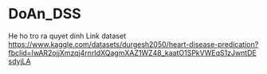 # DoAn_DSS
He ho tro ra quyet dinh
Link dataset https://www.kaggle.com/datasets/durgesh2050/heart-disease-predication?fbclid=IwAR2ojjXmzqj4rnrIdXQagmXAZ1WZ48_kaatO1SPkVWEqS1zJwntDEsdyjLA
